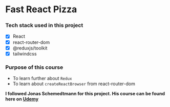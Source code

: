 # Fast React Pizza

### Tech stack used in this project

* [x] React
* [x] react-router-dom
* [x] @reduxjs/toolkit
* [x] tailwindcss

### Purpose of this course

- To learn further about `Redux`
- To learn about `createReactBrowser` from react-router-dom

**I followed Jonas Schemedtmann for this project. His course can be found here on [Udemy](https://www.udemy.com/course/the-ultimate-react-course/)**
